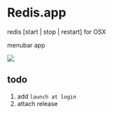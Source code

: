 # Redis.app
redis [start | stop | restart] for OSX

menubar app

![](http://qn13.tool.lu/201503/22/m4RUx3hADLIxVopi_131x199.png)

## todo

1. add `launch at login`
2. attach release
